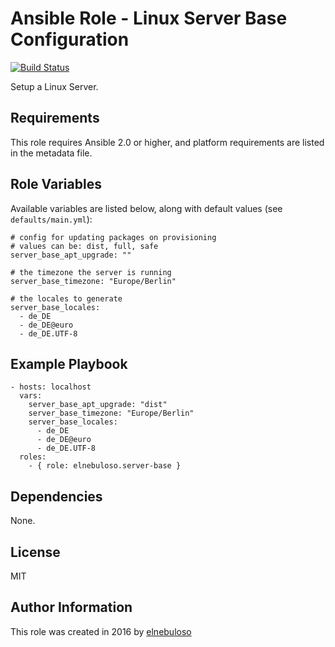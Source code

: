 # Ansible Role - Linux Server Base Configuration

[![Build Status](https://travis-ci.org/elnebuloso/ansible-role-server-base.svg?branch=master)](https://travis-ci.org/elnebuloso/ansible-role-server-base)

Setup a Linux Server.

## Requirements

This role requires Ansible 2.0 or higher, and platform requirements are listed in the metadata file.

## Role Variables

Available variables are listed below, along with default values (see `defaults/main.yml`):

```
# config for updating packages on provisioning
# values can be: dist, full, safe
server_base_apt_upgrade: ""

# the timezone the server is running
server_base_timezone: "Europe/Berlin"

# the locales to generate
server_base_locales:
  - de_DE
  - de_DE@euro
  - de_DE.UTF-8
```

## Example Playbook

```
- hosts: localhost
  vars:
    server_base_apt_upgrade: "dist"
    server_base_timezone: "Europe/Berlin"
    server_base_locales:
      - de_DE
      - de_DE@euro
      - de_DE.UTF-8
  roles:
    - { role: elnebuloso.server-base }
```

## Dependencies

None.

##  License

MIT

##  Author Information

This role was created in 2016 by [elnebuloso](https://github.com/elnebuloso/)
